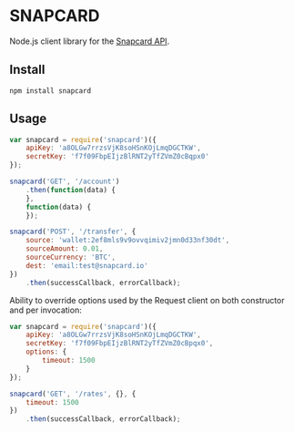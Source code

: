 SNAPCARD
========

Node.js client library for the [Snapcard API](https://docs.snapcard.io/).

Install
-------

```
npm install snapcard
```

Usage
-----

```javascript
var snapcard = require('snapcard')({
    apiKey: 'a8OLGw7rrzsVjK8soHSnKOjLmqDGCTKW',
    secretKey: 'f7f09FbpEIjzBlRNT2yTfZVmZ0cBqpx0'
});

snapcard('GET', '/account')
    .then(function(data) {
    },
    function(data) {
    });

snapcard('POST', '/transfer', {
    source: 'wallet:2ef8mls9v9ovvqimiv2jmn0d33nf30dt',
    sourceAmount: 0.01,
    sourceCurrency: 'BTC',
    dest: 'email:test@snapcard.io'
})
    .then(successCallback, errorCallback);
```

Ability to override options used by the Request client on both constructor and per invocation:

```javascript
var snapcard = require('snapcard')({
    apiKey: 'a8OLGw7rrzsVjK8soHSnKOjLmqDGCTKW',
    secretKey: 'f7f09FbpEIjzBlRNT2yTfZVmZ0cBpqx0',
    options: {
        timeout: 1500
    }
});
```

```javascript
snapcard('GET', '/rates', {}, {
    timeout: 1500
})
    .then(successCallback, errorCallback);
```
